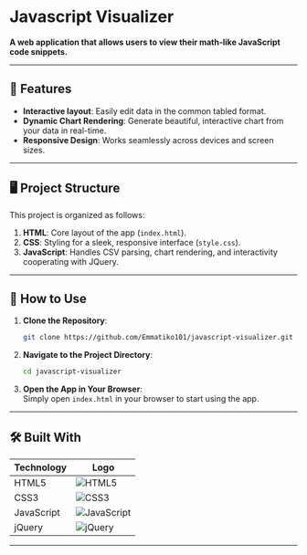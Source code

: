 # Javascript Visualizer

**A web application that allows users to view their math-like JavaScript code snippets.**  

---

## 🌟 Features  

- **Interactive layout**: Easily edit data in the common tabled format.  
- **Dynamic Chart Rendering**: Generate beautiful, interactive chart from your data in real-time.  
- **Responsive Design**: Works seamlessly across devices and screen sizes.  
---

## 🖥️ Project Structure  

This project is organized as follows:  

1. **HTML**: Core layout of the app (`index.html`).  
2. **CSS**: Styling for a sleek, responsive interface (`style.css`).  
3. **JavaScript**: Handles CSV parsing, chart rendering, and interactivity cooperating with JQuery.  

---

## 🚀 How to Use  

1. **Clone the Repository**:  
   ```bash  
   git clone https://github.com/Emmatiko101/javascript-visualizer.git  
   ```  

2. **Navigate to the Project Directory**:  
   ```bash  
   cd javascript-visualizer 
   ```  

3. **Open the App in Your Browser**:  
   Simply open `index.html` in your browser to start using the app.  

---

## 🛠️ Built With  

| **Technology**      | **Logo**                                  |  
|----------------------|-------------------------------------------|  
| HTML5               | ![HTML5](https://img.shields.io/badge/HTML5-E34F26?style=for-the-badge&logo=html5&logoColor=white) |  
| CSS3                | ![CSS3](https://img.shields.io/badge/CSS3-1572B6?style=for-the-badge&logo=css3&logoColor=white) |  
| JavaScript          | ![JavaScript](https://img.shields.io/badge/JavaScript-F7DF1E?style=for-the-badge&logo=javascript&logoColor=black) | 
| jQuery              | ![jQuery](https://img.shields.io/badge/jQuery-0769AD?style=for-the-badge&logo=jquery&logoColor=white) |

---